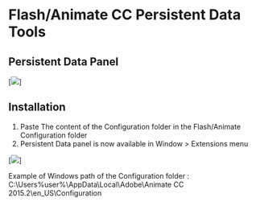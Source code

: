 # Flash/Animate CC Persistent Data Tools

## Persistent Data Panel

[<img src="https://github.com/mathieuanthoine/AnimateCCPersistentDataTools/blob/master/imgs/panel.png">]

## Installation

1. Paste The content of the Configuration folder in the Flash/Animate Configuration folder
2. Persistent Data panel is now available in Window > Extensions menu

[<img src="https://github.com/mathieuanthoine/AnimateCCPersistentDataTools/blob/master/imgs/menu.png">]

Example of Windows path of the Configuration folder : C:\Users\%user%\AppData\Local\Adobe\Animate CC 2015.2\en_US\Configuration